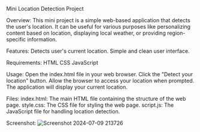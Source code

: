 Mini Location Detection Project


Overview: 
This mini project is a simple web-based application that detects the user's location. It can be useful for various purposes like personalizing content based on location, displaying local weather, or providing region-specific information.

Features: 
Detects user's current location.
Simple and clean user interface.


Requirements: 
HTML
CSS
JavaScript


Usage: 
Open the index.html file in your web browser.
Click the "Detect your location" button.
Allow the browser to access your location when prompted.
The application will display your current location.


Files: 
index.html: The main HTML file containing the structure of the web page.
style.css: The CSS file for styling the web page.
script.js: The JavaScript file for handling location detection.


Screenshot: 
![Screenshot 2024-07-09 213726](https://github.com/aloukik16/Location-Detection-App/assets/150384385/bdf0d119-53c6-499c-a177-d4a215742372)
